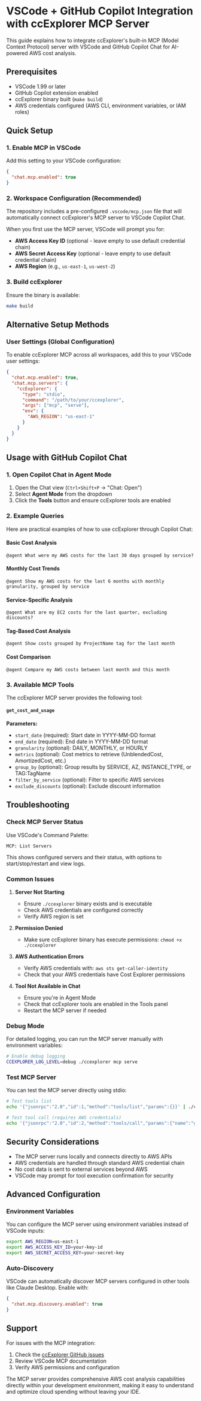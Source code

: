 # VSCode + GitHub Copilot Integration with ccExplorer MCP Server

This guide explains how to integrate ccExplorer's built-in MCP (Model Context Protocol) server with VSCode and GitHub Copilot Chat for AI-powered AWS cost analysis.

## Prerequisites

- VSCode 1.99 or later
- GitHub Copilot extension enabled
- ccExplorer binary built (`make build`)
- AWS credentials configured (AWS CLI, environment variables, or IAM roles)

## Quick Setup

### 1. Enable MCP in VSCode

Add this setting to your VSCode configuration:

```json
{
  "chat.mcp.enabled": true
}
```

### 2. Workspace Configuration (Recommended)

The repository includes a pre-configured `.vscode/mcp.json` file that will automatically connect ccExplorer's MCP server to VSCode Copilot Chat.

When you first use the MCP server, VSCode will prompt you for:
- **AWS Access Key ID** (optional - leave empty to use default credential chain)
- **AWS Secret Access Key** (optional - leave empty to use default credential chain) 
- **AWS Region** (e.g., `us-east-1`, `us-west-2`)

### 3. Build ccExplorer

Ensure the binary is available:

```bash
make build
```

## Alternative Setup Methods

### User Settings (Global Configuration)

To enable ccExplorer MCP across all workspaces, add this to your VSCode user settings:

```json
{
  "chat.mcp.enabled": true,
  "chat.mcp.servers": {
    "ccExplorer": {
      "type": "stdio",
      "command": "/path/to/your/ccexplorer",
      "args": ["mcp", "serve"],
      "env": {
        "AWS_REGION": "us-east-1"
      }
    }
  }
}
```

## Usage with GitHub Copilot Chat

### 1. Open Copilot Chat in Agent Mode

1. Open the Chat view (`Ctrl+Shift+P` → "Chat: Open")
2. Select **Agent Mode** from the dropdown
3. Click the **Tools** button and ensure ccExplorer tools are enabled

### 2. Example Queries

Here are practical examples of how to use ccExplorer through Copilot Chat:

#### Basic Cost Analysis
```
@agent What were my AWS costs for the last 30 days grouped by service?
```

#### Monthly Cost Trends
```
@agent Show my AWS costs for the last 6 months with monthly granularity, grouped by service
```

#### Service-Specific Analysis
```
@agent What are my EC2 costs for the last quarter, excluding discounts?
```

#### Tag-Based Cost Analysis
```
@agent Show costs grouped by ProjectName tag for the last month
```

#### Cost Comparison
```
@agent Compare my AWS costs between last month and this month
```

### 3. Available MCP Tools

The ccExplorer MCP server provides the following tool:

#### `get_cost_and_usage`

**Parameters:**
- `start_date` (required): Start date in YYYY-MM-DD format
- `end_date` (required): End date in YYYY-MM-DD format  
- `granularity` (optional): DAILY, MONTHLY, or HOURLY
- `metrics` (optional): Cost metrics to retrieve (UnblendedCost, AmortizedCost, etc.)
- `group_by` (optional): Group results by SERVICE, AZ, INSTANCE_TYPE, or TAG:TagName
- `filter_by_service` (optional): Filter to specific AWS services
- `exclude_discounts` (optional): Exclude discount information

## Troubleshooting

### Check MCP Server Status

Use VSCode's Command Palette:
```
MCP: List Servers
```

This shows configured servers and their status, with options to start/stop/restart and view logs.

### Common Issues

1. **Server Not Starting**
   - Ensure `./ccexplorer` binary exists and is executable
   - Check AWS credentials are configured correctly
   - Verify AWS region is set

2. **Permission Denied**
   - Make sure ccExplorer binary has execute permissions: `chmod +x ./ccexplorer`

3. **AWS Authentication Errors**
   - Verify AWS credentials with: `aws sts get-caller-identity`
   - Check that your AWS credentials have Cost Explorer permissions

4. **Tool Not Available in Chat**
   - Ensure you're in Agent Mode
   - Check that ccExplorer tools are enabled in the Tools panel
   - Restart the MCP server if needed

### Debug Mode

For detailed logging, you can run the MCP server manually with environment variables:

```bash
# Enable debug logging
CCEXPLORER_LOG_LEVEL=debug ./ccexplorer mcp serve
```

### Test MCP Server

You can test the MCP server directly using stdio:

```bash
# Test tools list
echo '{"jsonrpc":"2.0","id":1,"method":"tools/list","params":{}}' | ./ccexplorer mcp serve

# Test tool call (requires AWS credentials)
echo '{"jsonrpc":"2.0","id":2,"method":"tools/call","params":{"name":"get_cost_and_usage","arguments":{"start_date":"2024-01-01","end_date":"2024-01-31"}}}' | ./ccexplorer mcp serve
```

## Security Considerations

- The MCP server runs locally and connects directly to AWS APIs
- AWS credentials are handled through standard AWS credential chain
- No cost data is sent to external services beyond AWS
- VSCode may prompt for tool execution confirmation for security

## Advanced Configuration

### Environment Variables

You can configure the MCP server using environment variables instead of VSCode inputs:

```bash
export AWS_REGION=us-east-1
export AWS_ACCESS_KEY_ID=your-key-id
export AWS_SECRET_ACCESS_KEY=your-secret-key
```

### Auto-Discovery

VSCode can automatically discover MCP servers configured in other tools like Claude Desktop. Enable with:

```json
{
  "chat.mcp.discovery.enabled": true
}
```

## Support

For issues with the MCP integration:
1. Check the [ccExplorer GitHub issues](https://github.com/cduggn/ccExplorer/issues)
2. Review VSCode MCP documentation
3. Verify AWS permissions and configuration

The MCP server provides comprehensive AWS cost analysis capabilities directly within your development environment, making it easy to understand and optimize cloud spending without leaving your IDE.